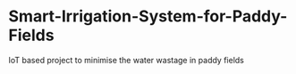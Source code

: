 # Smart-Irrigation-System-for-Paddy-Fields
IoT based project to minimise the water wastage in paddy fields
